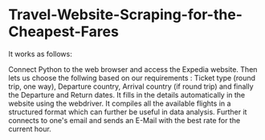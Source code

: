 # Travel-Website-Scraping-for-the-Cheapest-Fares

It works as follows:

Connect Python to the web browser and access the Expedia website.
Then lets us choose the follwing based on our requirements : Ticket type (round trip, one way), Departure country, Arrival country (if round trip) and finally the Departure and Return dates.
It fills in the details automatically in the website using the webdriver.
It compiles all the available flights in a structured format which can further be useful in data analysis.
Further it connects to one's email and sends an E-Mail with the best rate for the current hour.
